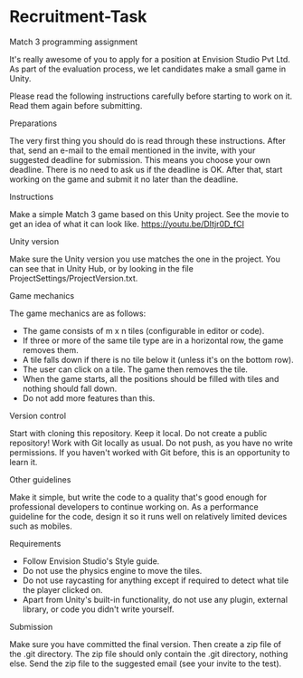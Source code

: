 # Recruitment-Task
Match 3 programming assignment

It's really awesome of you to apply for a position at Envision Studio Pvt Ltd.
As part of the evaluation process, we let candidates make a small game in Unity.

Please read the following instructions carefully before starting to work on it. Read them again before submitting.

Preparations

The very first thing you should do is read through these instructions. After that, send an e-mail to the email mentioned in the invite, with your suggested deadline for submission.
This means you choose your own deadline. There is no need to ask us if the deadline is OK. After that, start working on the game and submit it no later than the deadline.

Instructions

Make a simple Match 3 game based on this Unity project.
See the movie to get an idea of what it can look like.
https://youtu.be/DItjr0D_fCI

Unity version

Make sure the Unity version you use matches the one in the project. You can see that in Unity Hub, or by looking in the file ProjectSettings/ProjectVersion.txt.

Game mechanics

The game mechanics are as follows:

* The game consists of m x n tiles (configurable in editor or code).
* If three or more of the same tile type are in a horizontal row, the game removes them.
* A tile falls down if there is no tile below it (unless it's on the bottom row).
* The user can click on a tile. The game then removes the tile.
* When the game starts, all the positions should be filled with tiles and nothing should fall down.
* Do not add more features than this.

Version control

Start with cloning this repository. Keep it local. Do not create a public repository! Work with Git locally as usual. Do not push, as you have no write permissions. If you haven't worked with Git before, this is an opportunity to learn it.

Other guidelines

Make it simple, but write the code to a quality that's good enough for professional developers to continue working on. As a performance guideline for the code, design it so it runs well on relatively limited devices such as mobiles.

Requirements

* Follow Envision Studio's Style guide.
* Do not use the physics engine to move the tiles.
* Do not use raycasting for anything except if required to detect what tile the player clicked on.
* Apart from Unity's built-in functionality, do not use any plugin, external library, or code you didn't write yourself.

Submission

Make sure you have committed the final version.
Then create a zip file of the .git directory. The zip file should only contain the .git directory, nothing else.
Send the zip file to the suggested email (see your invite to the test).
